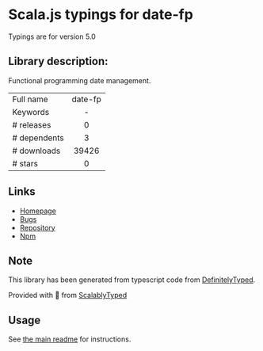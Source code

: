 
# Scala.js typings for date-fp

Typings are for version 5.0

## Library description:
Functional programming date management.

|                    |                 |
| ------------------ | :-------------: |
| Full name          | date-fp |
| Keywords           | - |
| # releases         | 0 |
| # dependents       | 3 |
| # downloads        | 39426 |
| # stars            | 0 |

## Links
- [Homepage](https://github.com/cullophid/date-fp#readme)
- [Bugs](https://github.com/cullophid/date-fp/issues)
- [Repository](https://github.com/cullophid/date-fp)
- [Npm](https://www.npmjs.com/package/date-fp)
    


## Note
This library has been generated from typescript code from [DefinitelyTyped](https://definitelytyped.org).

Provided with :purple_heart: from [ScalablyTyped](https://github.com/oyvindberg/ScalablyTyped)

## Usage
See [the main readme](../../readme.md) for instructions.


